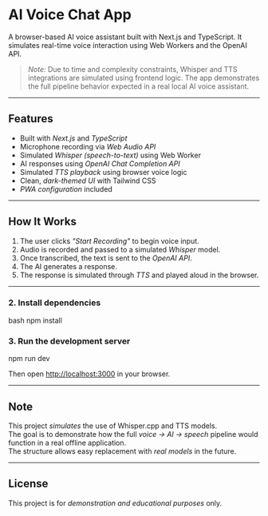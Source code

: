 # AI Voice Chat App

A browser-based AI voice assistant built with Next.js and TypeScript. It simulates real-time voice interaction using Web Workers and the OpenAI API.

> *Note:* Due to time and complexity constraints, Whisper and TTS integrations are simulated using frontend logic. The app demonstrates the full pipeline behavior expected in a real local AI voice assistant.

---

## Features

- Built with *Next.js* and *TypeScript*
- Microphone recording via *Web Audio API*
- Simulated *Whisper (speech-to-text)* using Web Worker
- AI responses using *OpenAI Chat Completion API*
- Simulated *TTS playback* using browser voice logic
- Clean, *dark-themed UI* with Tailwind CSS
- *PWA configuration* included

---

## How It Works

1. The user clicks *"Start Recording"* to begin voice input.
2. Audio is recorded and passed to a simulated *Whisper* model.
3. Once transcribed, the text is sent to the *OpenAI API*.
4. The AI generates a response.
5. The response is simulated through *TTS* and played aloud in the browser.

---

### 2. Install dependencies

bash
npm install


### 3. Run the development server

npm run dev


Then open [http://localhost:3000](http://localhost:3000) in your browser.

---

## Note

This project *simulates* the use of Whisper.cpp and TTS models.  
The goal is to demonstrate how the full *voice → AI → speech* pipeline would function in a real offline application.  
The structure allows easy replacement with *real models* in the future.

---

##  License

This project is for *demonstration and educational purposes* only.
